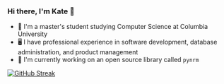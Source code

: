 ### Hi there, I'm Kate 👋

- 📝 I'm a master's student studying Computer Science at Columbia University
- 🖥️ I have professional experience in software development, database administration, and product management
- 🚀 I'm currently working on an open source library called `pynrm`

[![GitHub Streak](https://streak-stats.demolab.com/?user=katehyerinjeon)](https://git.io/streak-stats)
